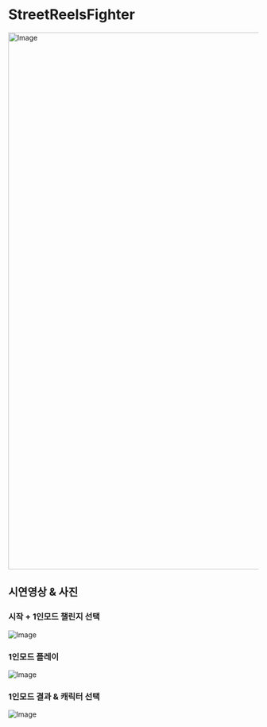 # StreetReelsFighter

<img width="1920" height="1080" alt="Image" src="https://github.com/user-attachments/assets/1ade4a2a-72c3-42eb-bf2e-7239daa02ea8" />

## 시연영상 & 사진

### 시작 + 1인모드 챌린지 선택
![Image](https://github.com/user-attachments/assets/0eda76ae-86e1-4ac9-bf63-cf452ab7af51)

### 1인모드 플레이
![Image](https://github.com/user-attachments/assets/c0b1e41c-01d4-4e73-909d-987492c82865)

### 1인모드 결과 & 캐릭터 선택
![Image](https://github.com/user-attachments/assets/c3d3df66-324f-414d-8c2a-9a9b9e6a9512)
